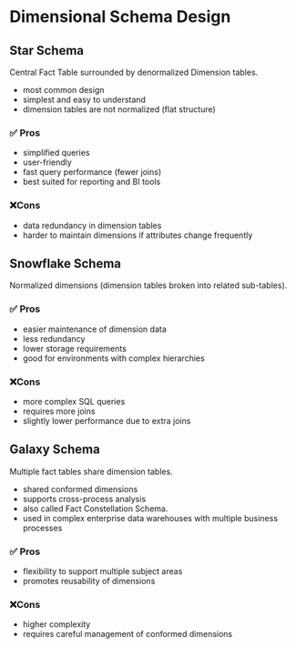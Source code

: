 # Dimensional Schema Design

## Star Schema

Central Fact Table surrounded by denormalized Dimension tables.

- most common design
- simplest and easy to understand
- dimension tables are not normalized (flat structure)

### ✅ Pros

- simplified queries
- user-friendly
- fast query performance (fewer joins)
- best suited for reporting and BI tools

### ❌Cons

- data redundancy in dimension tables
- harder to maintain dimensions if attributes change frequently

## Snowflake Schema

Normalized dimensions (dimension tables broken into related sub-tables).

### ✅ Pros

- easier maintenance of dimension data
- less redundancy
- lower storage requirements
- good for environments with complex hierarchies

### ❌Cons

- more complex SQL queries
- requires more joins
- slightly lower performance due to extra joins

## Galaxy Schema

Multiple fact tables share dimension tables.

- shared conformed dimensions
- supports cross-process analysis
- also called Fact Constellation Schema.
- used in complex enterprise data warehouses with multiple business processes

### ✅ Pros

- flexibility to support multiple subject areas
- promotes reusability of dimensions

### ❌Cons

- higher complexity
- requires careful management of conformed dimensions
